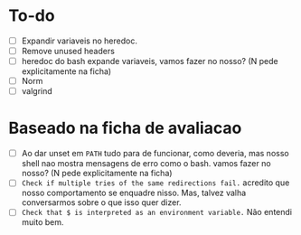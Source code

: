 # To-do

- [ ] Expandir variaveis no heredoc.
- [ ] Remove unused headers
- [ ] heredoc do bash expande variaveis, vamos fazer no nosso? (N pede explicitamente na ficha)
- [ ] Norm
- [ ] valgrind

# Baseado na ficha de avaliacao
- [ ] Ao dar unset em `PATH` tudo para de funcionar, como deveria, mas nosso shell nao mostra mensagens de erro como o bash. vamos fazer no nosso? (N pede explicitamente na ficha)
- [ ] `Check if multiple tries of the same redirections fail.` acredito que nosso comportamento se enquadre nisso. Mas, talvez valha conversarmos sobre o que isso quer dizer.
- [ ] `Check that $ is interpreted as an environment variable.` Não entendi muito bem.
